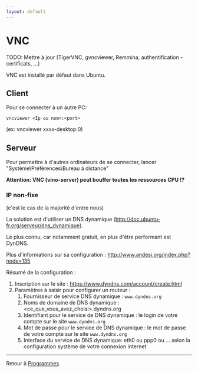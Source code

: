 ```yaml
---
layout: default
---
```


# VNC

TODO: Mettre à jour (TigerVNC, gvncviewer, Remmina, authentification - certificats, ...)

VNC est installé par défaut dans Ubuntu.

## Client

Pour se connecter à un autre PC:

`vncviewer <Ip ou nom>:<port>`

(ex: vncviewer xxxx-desktop:0)

## Serveur

Pour permettre à d'autres ordinateurs de se connecter, lancer
"Système\Préférences\Bureau à distance"

**Attention: VNC (vino-server) peut bouffer toutes les ressources CPU
!?**

### IP non-fixe

(c'est le cas de la majorité d'entre nous)

La solution est d'utiliser un DNS dynamique
(http://doc.ubuntu-fr.org/serveur/dns_dynamique).

Le plus connu, car notamment gratuit, en plus d'être performant est
DynDNS.

Plus d'informations sur sa configuration :
<http://www.andesi.org/index.php?node=135>

Résumé de la configuration :

1. Inscription sur le site :
    <https://www.dyndns.com/account/create.html>
2. Paramètres à saisir pour configurer un routeur :
    1. Fournisseur de service DNS dynamique : `www.dyndns.org`
    2. Noms de domaine de DNS dynamique :
        <ce_que_vous_avez_choisi>.dyndns.org
    3. Identifiant pour le service de DNS dynamique : le login de votre
        compte sur le site `www.dyndns.org`
    4. Mot de passe pour le service de DNS dynamique : le mot de passe
        de votre compte sur le site `www.dyndns.org`
    5. Interface du service de DNS dynamique: eth0 ou ppp0 ou ... selon
        la configuration système de votre connexion internet

------------------------------------------------------------------------

Retour à [Programmes](Programmes)
